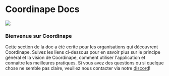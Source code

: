 # Coordinape Docs

[![](https://github.com/cryptoouf-blog/coordinape-french/raw/master/.gitbook/assets/ape4\_500.jpg)](https://github.com/cryptoouf-blog/coordinape-french/blob/master/.gitbook/assets/ape4\_500.jpg)

### Bienvenue sur Coordinape

Cette section de la doc a été ecrite pour les organisations qui découvrent Coordinape. Suivez les liens ci-dessous pour en savoir plus sur le principe général et la vision de Coordinape, comment utiliser l'application et connaitre les meilleures pratiques. Si vous avez des questions ou si quelque chose ne semble pas claire, veuillez nous contacter via notre [discord](https://discord.gg/PjWyE2eG)!
